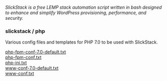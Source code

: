 <p><em>SlickStack is a free LEMP stack automation script written in bash designed to enhance and simplify WordPress provisioning, performance, and security.</em></p>

<h3>slickstack / php</h3>

<p>Various config files and templates for PHP 7.0 to be used with SlickStack.</p>

<a href="php-fpm-conf-7.0-default.txt">php-fpm-conf-7.0-default.txt</a><br>
<a href="php-fpm-conf.txt">php-fpm-conf.txt</a><br>
<a href="php-ini.txt">php-ini.txt</a><br>
<a href="www-conf-7.0-default.txt">www-conf-7.0-default.txt</a><br>
<a href="www-conf.txt">www-conf.txt</a><br>
